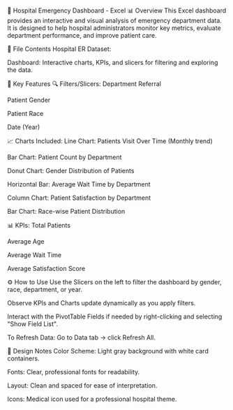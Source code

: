 🏥 Hospital Emergency Dashboard - Excel
📊 Overview
This Excel dashboard provides an interactive and visual analysis of emergency department data. It is designed to help hospital administrators monitor key metrics, evaluate department performance, and improve patient care.

📁 File Contents
Hospital ER Dataset: 

Dashboard: Interactive charts, KPIs, and slicers for filtering and exploring the data.

📌 Key Features
🔍 Filters/Slicers:
Department Referral

Patient Gender

Patient Race

Date (Year)

📈 Charts Included:
Line Chart: Patients Visit Over Time (Monthly trend)

Bar Chart: Patient Count by Department

Donut Chart: Gender Distribution of Patients

Horizontal Bar: Average Wait Time by Department

Column Chart: Patient Satisfaction by Department

Bar Chart: Race-wise Patient Distribution

📊 KPIs:
Total Patients

Average Age

Average Wait Time

Average Satisfaction Score

⚙️ How to Use
Use the Slicers on the left to filter the dashboard by gender, race, department, or year.

Observe KPIs and Charts update dynamically as you apply filters.

Interact with the PivotTable Fields if needed by right-clicking and selecting "Show Field List".

To Refresh Data: Go to Data tab → click Refresh All.

🎨 Design Notes
Color Scheme: Light gray background with white card containers.

Fonts: Clear, professional fonts for readability.

Layout: Clean and spaced for ease of interpretation.

Icons: Medical icon used for a professional hospital theme.
